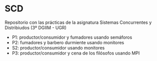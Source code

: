 # SCD
Repositorio con las prácticas de la asignatura Sistemas Concurrentes y Distribiudos (3º DGIIM - UGR)

- P1: productor/consumidor y fumadores usando semáforos
- P2: fumadores y barbero durmiente usando monitores
- S2: productor/consumidor usando monitores
- P3: productor/consumidor y cena de los filósofos usando MPI
